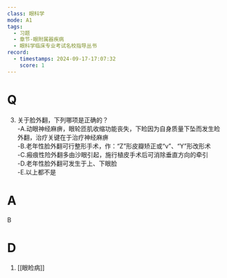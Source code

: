 ```yaml
---
class: 眼科学
mode: A1
tags:
  - 习题
  - 章节-眼附属器疾病
  - 眼科学临床专业考试名校指导丛书
record:
  - timestamps: 2024-09-17-17:07:32
    score: 1
---
```


# Q
3. 关于脸外翻，下列哪项是正确的？  
-A.动眼神经麻痹，眼轮匝肌收缩功能丧失，下睑因为自身质量下坠而发生睑外翻，治疗关键在于治疗神经麻痹  
-B.老年性脸外翻可行整形手术，作：“Z”形皮瓣矫正或“v”、“Y”形改形术  
-C.瘢痕性险外翻多由沙眼引起，施行植皮手术后可消除垂直方向的牵引  
-D.老年性脸外翻可发生于上、下眼脸  
-E.以上都不是
# A
B
# D
1. [[眼睑病]]
